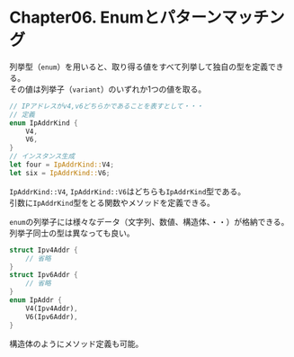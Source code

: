 # Chapter06. Enumとパターンマッチング
列挙型（`enum`）を用いると、取り得る値をすべて列挙して独自の型を定義できる。  
その値は列挙子（`variant`）のいずれか1つの値を取る。
```Rust
// IPアドレスがv4,v6どちらかであることを表すとして・・・
// 定義
enum IpAddrKind {
    V4,
    V6,
}
// インスタンス生成
let four = IpAddrKind::V4;
let six = IpAddrKind::V6;
```
`IpAddrKind::V4`, `IpAddrKind::V6`はどちらも`IpAddrKind`型である。  
引数に`IpAddrKind`型をとる関数やメソッドを定義できる。

`enum`の列挙子には様々なデータ（文字列、数値、構造体、・・）が格納できる。  
列挙子同士の型は異なっても良い。
```Rust
struct Ipv4Addr {
    // 省略
}
struct Ipv6Addr {
    // 省略
}
enum IpAddr {
    V4(Ipv4Addr),
    V6(Ipv6Addr),
}
```
構造体のようにメソッド定義も可能。